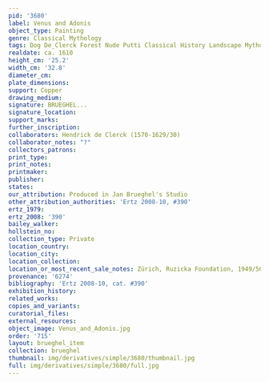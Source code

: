```yaml
---
pid: '3680'
label: Venus and Adonis
object_type: Painting
genre: Classical Mythology
tags: Dog De_Clerck Forest Nude Putti Classical History Landscape Mythological
realdate: ca. 1610
height_cm: '25.2'
width_cm: '32.8'
diameter_cm: 
plate_dimensions: 
support: Copper
drawing_medium: 
signature: BRUEGHEL...
signature_location: 
support_marks: 
further_inscription: 
collaborators: Hendrick de Clerck (1570-1629/30)
collaborator_notes: "?"
collectors_patrons: 
print_type: 
print_notes: 
printmaker: 
publisher: 
states: 
our_attribution: Produced in Jan Brueghel's Studio
other_attribution_authorities: 'Ertz 2008-10, #390'
ertz_1979: 
ertz_2008: '390'
bailey_walker: 
hollstein_no: 
collection_type: Private
location_country: 
location_city: 
location_collection: 
location_or_most_recent_sale_notes: Zürich, Ruzicka Foundation, 1949/50
provenance: '6274'
bibliography: 'Ertz 2008-10, cat. #390'
exhibition_history: 
related_works: 
copies_and_variants: 
curatorial_files: 
external_resources: 
object_image: Venus_and_Adonis.jpg
order: '715'
layout: brueghel_item
collection: brueghel
thumbnail: img/derivatives/simple/3680/thumbnail.jpg
full: img/derivatives/simple/3680/full.jpg
---
```

